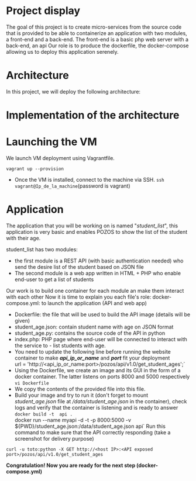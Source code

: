  
# Project display

  
The goal of this project is to create micro-services from the source code that is provided to be able to containerize an application with two modules, a front-end and a back-end. The front-end is a basic php web server with a back-end, an api Our role is to produce the dockerfile, the docker-compose allowing us to deploy this application serenely.

# Architecture 

  
In this project, we will deploy the following architecture:

#   Implementation of the architecture
#   Launching the VM
 We launch VM deployment using Vagrantfile.
 
    vagrant up --provision

 - Once the VM is installed, connect to the machine via SSH.
  `ssh vagrant@Ip_de_la_machine`(password is vagrant)
  
# Application

The application that you will be working on is named "_student_list_", this application is very basic and enables POZOS to show the list of the student with their age.

student_list has two modules:

-   the first module is a REST API (with basic authentication needed) who send the desire list of the student based on JSON file
-   The second module is a web app written in HTML + PHP who enable end-user to get a list of students

Our work is to build one container for each module an make them interact with each other
Now it is time to explain you each file's role:
 docker-compose.yml: to launch the application (API and web app)
 

 - Dockerfile: the file that will be used to build the API image (details will be given)
 -  student_age.json: contain student name with age on JSON format
 - student_age.py: contains the source code of the API in python
 - index.php: PHP page where end-user will be connected to interact with the service to - list students with age. 
 - You need to update the following line before running the website container to make  _**api_ip_or_name**_  and  _**port**_  fit your deployment  
 url = 'http://<api_ip_or_name:port>/pozos/api/v1.0/get_student_ages';`
 -  Using the Dockerfile, we create an image and its GUI in the form of a docker container. The latter listens on ports 8000 and 5000 respectively 
  `vi Dockerfile`
 -   We copy the contents of the provided file into this file.
 - Build your image and try to run it (don't forget to mount  _student_age.json_  file at  _/data/student_age.json_  in the container), check logs and verify that the container is listening and is ready to answer
 `docker build -t  api .`   
 docker run --name myapi -d -t  -p 8000:5000    -v  ${PWD}/student_age.json:/data/student_age.json  api`
Run this command to make sure that the API correctly responding (take a screenshot for delivery purpose)

`curl -u toto:python -X GET http://<host IP>:<API exposed port>/pozos/api/v1.0/get_student_ages`

**Congratulation! Now you are ready for the next step (docker-compose.yml)**
